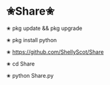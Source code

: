 # ✬Share✬

✬ pkg update && pkg upgrade

✬ pkg install python

✬ https://github.com/ShellyScot/Share

✬ cd Share

✬ python Share.py

